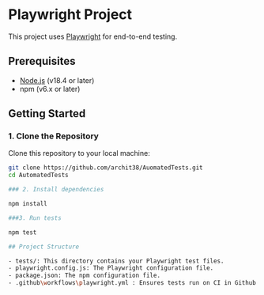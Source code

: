 # Playwright Project

This project uses [Playwright](https://playwright.dev/) for end-to-end testing.

## Prerequisites

- [Node.js](https://nodejs.org/) (v18.4 or later)
- npm (v6.x or later)

## Getting Started

### 1. Clone the Repository

Clone this repository to your local machine:

```sh
git clone https://github.com/archit38/AuomatedTests.git
cd AutomatedTests

### 2. Install dependencies

npm install

###3. Run tests

npm test

## Project Structure

- tests/: This directory contains your Playwright test files.
- playwright.config.js: The Playwright configuration file.
- package.json: The npm configuration file.
- .github\workflows\playwright.yml : Ensures tests run on CI in Github


